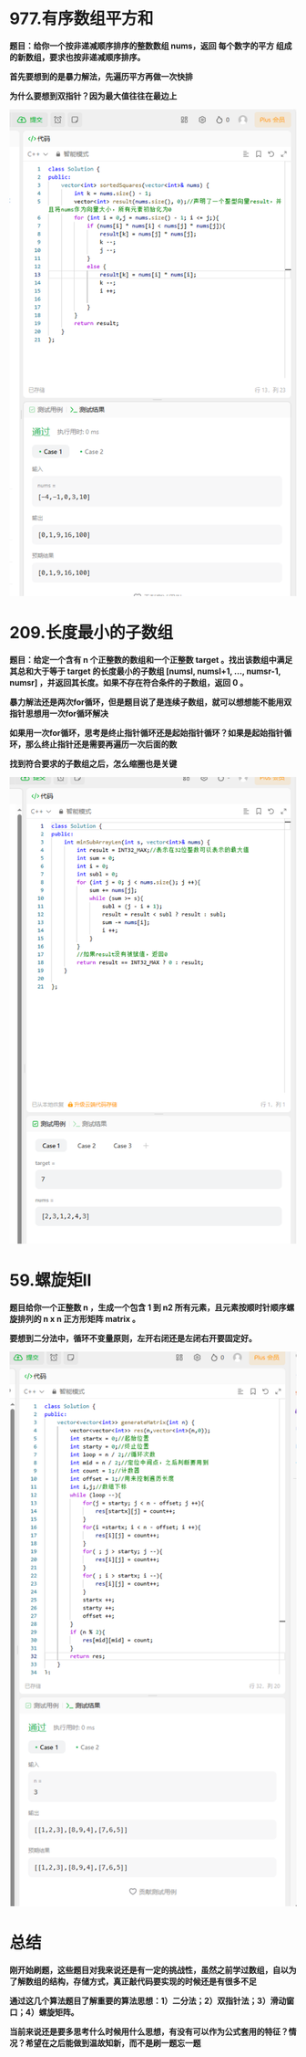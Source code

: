 # 977.有序数组平方和
**题目：给你一个按非递减顺序排序的整数数组 nums，返回 每个数字的平方 组成的新数组，要求也按非递减顺序排序。**

**首先要想到的是暴力解法，先遍历平方再做一次快排**

**为什么要想到双指针？因为最大值往往在最边上**

![977](https://github.com/KJXXbear/Algorithm_Learning/blob/main/image/977.%E6%9C%89%E5%BA%8F%E6%95%B0%E7%BB%84%E5%B9%B3%E6%96%B9%E5%92%8C.png?raw=true)

# 209.长度最小的子数组
**题目：给定一个含有 n 个正整数的数组和一个正整数 target 。找出该数组中满足其总和大于等于 target 的长度最小的子数组
 [numsl, numsl+1, ..., numsr-1, numsr] ，并返回其长度。如果不存在符合条件的子数组，返回 0 。**
 
 **暴力解法还是两次for循环，但是题目说了是连续子数组，就可以想想能不能用双指针思想用一次for循环解决**

 **如果用一次for循环，思考是终止指针循环还是起始指针循环？如果是起始指针循环，那么终止指针还是需要再遍历一次后面的数**
 
 **找到符合要求的子数组之后，怎么缩圈也是关键**
 
![209](https://github.com/KJXXbear/Algorithm_Learning/blob/main/image/209.%E9%95%BF%E5%BA%A6%E6%9C%80%E5%B0%8F%E7%9A%84%E5%AD%90%E6%95%B0%E7%BB%84.png?raw=true)

# 59.螺旋矩II
**题目给你一个正整数 n ，生成一个包含 1 到 n2 所有元素，且元素按顺时针顺序螺旋排列的 n x n 正方形矩阵 matrix 。**

**要想到二分法中，循环不变量原则，左开右闭还是左闭右开要固定好。**

![59](https://github.com/KJXXbear/Algorithm_Learning/blob/main/image/59.%E8%9E%BA%E6%97%8B%E7%9F%A9%E9%98%B5.png?raw=true)

# 总结
**刚开始刷题，这些题目对我来说还是有一定的挑战性，虽然之前学过数组，自以为了解数组的结构，存储方式，真正敲代码要实现的时候还是有很多不足**

**通过这几个算法题目了解重要的算法思想：1）二分法；2）双指针法；3）滑动窗口；4）螺旋矩阵。**

**当前来说还是要多思考什么时候用什么思想，有没有可以作为公式套用的特征？情况？希望在之后能做到温故知新，而不是刷一题忘一题**
